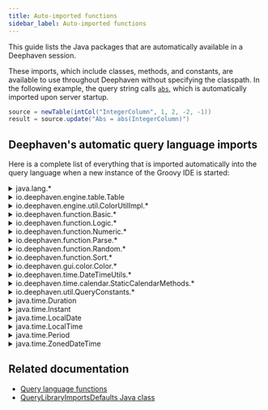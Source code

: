 ```yaml
---
title: Auto-imported functions
sidebar_label: Auto-imported functions
---
```


This guide lists the Java packages that are automatically available in a Deephaven session.

These imports, which include classes, methods, and constants, are available to use throughout Deephaven without specifying the classpath. In the following example, the query string calls [`abs`](https://deephaven.io/core/javadoc/io/deephaven/function/Numeric.html#abs(int)), which is automatically imported upon server startup.

```groovy order=source,result
source = newTable(intCol("IntegerColumn", 1, 2, -2, -1))
result = source.update("Abs = abs(IntegerColumn)")
```

## Deephaven's automatic query language imports

Here is a complete list of everything that is imported automatically into the query language when a new instance of the Groovy IDE is started:

<details>
<summary>java.lang.*</summary>

- [java.lang.\*](https://docs.oracle.com/en/java/javase/17/docs//api/java.base/java/lang/package-summary.html)

The `java.lang` package contains classes that are key building blocks of the Java language, which Deephaven's engine is dependent on. This package contains the following Classes:

- Boolean
- Byte
- Character
- Character.Subset
- Character.UnicodeBlock
- Class
- ClassLoader
- ClassValue
- Compiler
- Double
- Enum
- Float
- InheritableThreadLocal
- Integer
- Long
- Math
- Number
- Object
- Package
- Process
- ProcessBuilder
- ProcessBuilder.Redirect
- Runtime
- RuntimePermission
- SecurityManager
- Short
- StackTraceElement
- StrictMath
- String
- StringBuffer
- StringBuilder
- System
- Thread
- ThreadGroup
- ThreadLocal
- Throwable
- Void

</details>

<details>
<summary>io.deephaven.engine.table.Table</summary>

- [io.deephaven.engine.table.Table](/core/javadoc/io/deephaven/engine/table/Table.html)

`Table` is an interface that provides access to the following methods:

- addUpdateListener
- apply
- applyToAllBy
- awaitUpdate
- byteColumnIterator
- characterColumnIterator
- close
- coalesce
- columnIterator
- doubleColumnIterator
- dropColumnFormats
- flatten
- floatColumnIterator
- formatColumns
- formatColumnWhere
- formatRowWhere
- getColumnSource
- getColumnSourceMap
- getColumnSources
- getDefinition
- getDescription
- getRowSet
- getSubTable
- hasColumns
- headBy
- headPct
- integerColumnIterator
- isEmpty
- isFailed
- isFlat
- isRefreshing
- longColumnIterator
- meta
- moveColumns
- moveColumnsDown
- moveColumnsUp
- numColumns
- objectColumnIterator
- partitionBy
- partitionedAggBy
- releaseCachedResources
- removeBlink
- removeUpdateListener
- renameAllColumns
- renameColumns
- rollup
- setTotalsTable
- shortColumnIterator
- sizeForInstrumentation
- slice
- slicePct
- tailBy
- tailPct
- tree
- withKeys
- withUniqueKeys
- wouldMatch

</details>

<details>
<summary>io.deephaven.engine.util.ColorUtilImpl.*</summary>

- [io.deephaven.engine.util.ColorUtilImpl.\*](/core/javadoc/io/deephaven/engine/util/ColorUtilImpl.html)

This class contains the following static methods for setting and formatting colors:

- background
- backgroundForeground
- backgroundForegroundAuto
- backgroundOverride
- bg
- bgfg
- bgfga
- bgo
- fg
- fgo
- foreground
- foregroundOverride
- heatmap
- heatmapFg
- heatmapForeground
- isBackgroundSelectionOverride
- toLong
- valueOf

</details>

<details>
<summary>io.deephaven.function.Basic.*</summary>

- [io.deephaven.function.Basic.\*](/core/javadoc/io/deephaven/function/Basic.html)

This class contains a set of basic static functions that can be applied to primitive types:

- array
- arrayObj
- concat
- count
- countDistinct
- countDistinctObj
- countObj
- distinct
- distinctObj
- enlist
- first
- firstIndexOf
- firstObj
- forwardFill
- ifelse
- ifelseObj
- in
- inObj
- inRange
- isNull
- last
- lastObj
- len
- nth
- nthObj
- nullValueFor
- repeat
- replaceIfNull
- reverse
- reverseObj
- unbox
- vec
- vecObj

</details>

<details>
<summary>io.deephaven.function.Logic.*</summary>

- [io.deephaven.function.Logic.\*](/core/javadoc/io/deephaven/function/Logic.html)

Importing this class allows the use of the following logic expressions in query strings:

- `&&` (and)
- `!` (not)
- `||` (or)

</details>

<details>
<summary>io.deephaven.function.Numeric.*</summary>

- [io.deephaven.function.Numeric.\*](/core/javadoc/io/deephaven/function/Numeric.html)

The `Numeric` Class contains a set of commonly used numeric static functions that can be applied to numeric types:

- abs
- absAvg
- acos
- asin
- atan
- avg
- ceil
- clamp
- containsNonFinite
- cor
- countNeg
- countPos
- countZero
- cov
- cummax
- cummin
- cumprod
- cumsum
- exp
- floor
- indexOfMax
- indexOfMaxObj
- indexOfMin
- indexOfMinObj
- isFinite
- isInf
- isNaN
- log
- lowerBin
- max
- maxObj
- median
- min
- minObj
- percentile
- pow
- product
- replaceIfNaN
- replaceIfNonFinite
- rint
- round
- sequence
- signum
- sin
- sqrt
- std
- ste
- sum
- tan
- tstat
- upperBin
- var
- wavg
- wstd
- wste
- wsum
- wtstat
- wvar

</details>

<details>
<summary>io.deephaven.function.Parse.*</summary>

- [io.deephaven.function.Parse.\*](/core/javadoc/io/deephaven/function/Parse.html)

This class provides static methods for parsing strings to primitive values:

- parseBoolean
- parseByte
- parseDouble
- parseFloat
- parseInt
- parseLong
- parseShort
- parseUnsignedInt
- parseUnsignedLong

</details>

<details>
<summary>io.deephaven.function.Random.*</summary>

- [io.deephaven.function.Random.\*](/core/javadoc/io/deephaven/function/Random.html)

This class provides static methods for generating random values:

- random
- randomBool
- randomDouble
- randomFloat
- randomGaussian
- randomInt
- randomLong

</details>

<details>
<summary>io.deephaven.function.Sort.*</summary>

- [io.deephaven.function.Sort.\*](/core/javadoc/io/deephaven/function/Sort.html)
  This class contains static methods used for sorting primitive types:
- sort
- sortDescending
- sortDescendingObj
- sortObj

</details>

<details>
<summary>io.deephaven.gui.color.Color.*</summary>

- [io.deephaven.gui.color.Color.\*](/core/javadoc/io/deephaven/gui/color/Color.html)

The `Color` class contains static methods for creating colors:

- color
- colorHSL
- colorNames
- colorRGB
- valueOf
- values

The `Color` class also contains the following static constants representing specific colors:

- ALICEBLUE
- ANTIQUEWHITE
- AQUA
- AQUAMARINE
- AZURE
- BEIGE
- BISQUE
- BLACK
- BLANCHEDALMOND
- BLUE
- BLUEVIOLET
- BRIGHT_BLUE
- BRIGHT_BLUEGREEN
- BRIGHT_GREEN
- BRIGHT_GREENYELLOW
- BRIGHT_PURPLE
- BRIGHT_PURPLEBLUE
- BRIGHT_RED
- BRIGHT_REDPURPLE
- BRIGHT_YELLOW
- BRIGHT_YELLOWRED
- BROWN
- BURLYWOOD
- CADETBLUE
- CHARTREUSE
- CHOCOLATE
- CORAL
- CORNFLOWERBLUE
- CORNSILK
- CRIMSON
- CYAN
- DARK_BLUE
- DARK_BLUEGREEN
- DARK_GREEN
- DARK_GREENYELLOW
- DARK_PURPLE
- DARK_PURPLEBLUE
- DARK_RED
- DARK_REDPURPLE
- DARK_YELLOW
- DARK_YELLOWRED
- DARKBLUE
- DARKCYAN
- DARKGOLDENROD
- DARKGRAY
- DARKGRAYISH_BLUE
- DARKGRAYISH_BLUEGREEN
- DARKGRAYISH_GREEN
- DARKGRAYISH_GREENYELLOW
- DARKGRAYISH_PURPLE
- DARKGRAYISH_PURPLEBLUE
- DARKGRAYISH_RED
- DARKGRAYISH_REDPURPLE
- DARKGRAYISH_YELLOW
- DARKGRAYISH_YELLOWRED
- DARKGREEN
- DARKGREY
- DARKKHAKI
- DARKMAGENTA
- DARKOLIVEGREEN
- DARKORANGE
- DARKORCHID
- DARKRED
- DARKSALMON
- DARKSEAGREEN
- DARKSLATEBLUE
- DARKSLATEGRAY
- DARKTURQUOISE
- DARKVIOLET
- DB_GREEN
- DB_ORANGE
- DB_PINK
- DEEP_BLUE
- DEEP_BLUEGREEN
- DEEP_GREEN
- DEEP_GREENYELLOW
- DEEP_PURPLE
- DEEP_PURPLEBLUE
- DEEP_RED
- DEEP_REDPURPLE
- DEEP_YELLOW
- DEEP_YELLOWRED
- DEEPPINK
- DEEPSKYBLUE
- DIMGRAY
- DIMGREY
- DODGERBLUE
- DULL_BLUE
- DULL_BLUEGREEN
- DULL_GREEN
- DULL_GREENYELLOW
- DULL_PURPLE
- DULL_PURPLEBLUE
- DULL_RED
- DULL_REDPURPLE
- DULL_YELLOW
- DULL_YELLOWRED
- FIREBRICK
- FLORALWHITE
- FORESTGREEN
- FUCHSIA
- GAINSBORO
- GHOSTWHITE
- GOLD
- GOLDENROD
- GRAY
- GRAY1
- GRAY2
- GRAY3
- GRAY4
- GRAY5
- GRAY6
- GRAY7
- GRAY8
- GRAYISH_BLUE
- GRAYISH_BLUEGREEN
- GRAYISH_GREEN
- GRAYISH_GREENYELLOW
- GRAYISH_PURPLE
- GRAYISH_PURPLEBLUE
- GRAYISH_RED
- GRAYISH_REDPURPLE
- GRAYISH_YELLOW
- GRAYISH_YELLOWRED
- GREEN
- GREENYELLOW
- GREY
- HONEYDEW
- HOTPINK
- INDIANRED
- INDIGO
- IVORY
- KHAKI
- LAVENDER
- LAVENDERBLUSH
- LAWNGREEN
- LEMONCHIFFON
- LIGHT_BLUE
- LIGHT_BLUEGREEN
- LIGHT_GREEN
- LIGHT_GREENYELLOW
- LIGHT_PURPLE
- LIGHT_PURPLEBLUE
- LIGHT_RED
- LIGHT_REDPURPLE
- LIGHT_YELLOW
- LIGHT_YELLOWRED
- LIGHTBLUE
- LIGHTCORAL
- LIGHTCYAN
- LIGHTGOLDENRODYELLOW
- LIGHTGRAY
- LIGHTGRAYISH_BLUE
- LIGHTGRAYISH_BLUEGREEN
- LIGHTGRAYISH_GREEN
- LIGHTGRAYISH_GREENYELLOW
- LIGHTGRAYISH_PURPLE
- LIGHTGRAYISH_PURPLEBLUE
- LIGHTGRAYISH_RED
- LIGHTGRAYISH_REDPURPLE
- LIGHTGRAYISH_YELLOW
- LIGHTGRAYISH_YELLOWRED
- LIGHTGREEN
- LIGHTGREY
- LIGHTPINK
- LIGHTSALMON
- LIGHTSEAGREEN
- LIGHTSKYBLUE
- LIGHTSLATEGRAY
- LIGHTSTEELBLUE
- LIGHTYELLOW
- LIME
- LIMEGREEN
- LINEN
- MAGENTA
- MAROON
- MEDIUMAQUAMARINE
- MEDIUMBLUE
- MEDIUMORCHID
- MEDIUMPURPLE
- MEDIUMSEAGREEN
- MEDIUMSLATEBLUE
- MEDIUMSPRINGGREEN
- MEDIUMTURQUOISE
- MEDIUMVIOLETRED
- MIDNIGHTBLUE
- MINTCREAM
- MISTYROSE
- MOCCASIN
- NAVAJOWHITE
- NAVY
- NO_FORMATTING
- OLDLACE
- OLIVE
- OLIVEDRAB
- ORANGE
- ORANGERED
- ORCHID
- PALE_BLUE
- PALE_BLUEGREEN
- PALE_GREEN
- PALE_GREENYELLOW
- PALE_PURPLE
- PALE_PURPLEBLUE
- PALE_RED
- PALE_REDPURPLE
- PALE_YELLOW
- PALE_YELLOWRED
- PALE_GOLDENROD
- PALEGREEN
- PALETURQUOISE
- PALEVIOLETRED
- PAPAYAWHIP
- PEACHPUFF
- PERU
- PINK
- PLUM
- POWDERBLUE
- PURPLE
- REBECCAPURPLE
- RED
- ROSYBROWN
- ROYALBLUE
- SADDLEBROWN
- SALMON
- SANDYBROWN
- SEAGREEN
- SEASHELL
- SIENNA
- SILVER
- SKYBLUE
- SLATEBLUE
- SLATEGRAY
- SLATEGREY
- SNOW
- SPRINGGREEN
- STEELBLUE
- STRONG_BLUE
- STRONG_BLUEGREEN
- STRONG_GREEN
- STRONG_GREENYELLOW
- STRONG_PURPLE
- STRONG_PURPLEBLUE
- STRONG_RED
- STRONG_REDPURPLE
- STRONG_YELLOW
- STRONG_YELLOWRED
- TAN
- TEAL
- THISTLE
- TOMATO
- TURQUOISE
- VERYPALE_BLUE
- VERYPALE_BLUEGREEN
- VERYPALE_GREEN
- VERYPALE_GREENYELLOW
- VERYPALE_PURPLE
- VERYPALE_PURPLEBLUE
- VERYPALE_RED
- VERYPALE_REDPURPLE
- VERYPALE_YELLOW
- VERYPALE_YELLOWRED
- VIOLET
- VIVID_BLUE
- VIVID_BLUEGREEN
- VIVID_GREEN
- VIVID_GREENYELLOW
- VIVID_PURPLE
- VIVID_PURPLEBLUE
- VIVID_RED
- VIVID_REDPURPLE
- VIVID_YELLOW
- VIVID_YELLOWRED
- WHEAT
- WHITE
- WHITESMOKE
- YELLOW
- YELLOWGREEN

</details>

<details>
<summary>io.deephaven.time.DateTimeUtils.*</summary>

- [io.deephaven.time.DateTimeUtils.\*](/core/javadoc/io/deephaven/time/DateTimeUtils.html)

The `DateTimeUtils` class contains static methods for working with time:

- atMidnight
- currentClock
- dayOfMonth
- dayOfWeek
- dayOfYear
- diffDays
- diffMicros
- diffMillis
- diffMinutes
- diffNanos
- diffSeconds
- diffYears365
- diffYearsAvg
- epochAutoToEpochNanos
- epochAutoToInstant
- epochAutoToZonedDateTime
- epochMicros
- epochMicrosToInstant
- epochMicrosToZonedDateTime
- epochMillis
- epochMillisToInstant
- epochMillisToZonedDateTime
- epochNanos
- epochNanosToInstant
- epochNanosToZonedDateTime
- epochSeconds
- epochSecondsToInstant
- epochSecondsToZonedDateTime
- excelToInstant
- excelToZonedDateTime
- formatDate
- formatDateTime
- formatDurationNanos
- hourOfDay
- isAfter
- isAfterOrEqual
- isBefore
- isBeforeOrEqual
- lowerBin
- microsOfMilli
- microsOfSecond
- microsToMillis
- microsToNanos
- microsToSeconds
- millisOfDay
- millisOfSecond
- millisToMicros
- millisToNanos
- millisToSeconds
- minus
- minuteOfDay
- minuteOfHour
- monthOfYear
- nanosOfDay
- nanosOfMilli
- nanosOfSecond
- nanosToMicros
- nanosToMillis
- nanosToSeconds
- now
- nowMillisResolution
- nowSystem
- nowSystemMillisResolution
- parseDuration
- parseDurationNanos
- parseDurationNanosQuiet
- parseDurationQuiet
- parseEpochNanos
- parseEpochNanosQuiet
- parseInstant
- parseInstantQuiet
- parseLocalDate
- parseLocalDateQuiet
- parseLocalTime
- parseLocalTimeQuiet
- parsePeriod
- parsePeriodQuiet
- parseTimePrecision
- parseTimeZone
- parseTimeZoneQuiet
- parseZonedDateTime
- parseZonedDateTimeQuiet
- plus
- secondOfDay
- secondOfMinute
- secondsToMicros
- secondsToMillis
- secondsToNanos
- setClock
- timeZone
- timeZoneAliasAdd
- timeZoneAliasRm
- toDate
- today
- toExcelTime
- toInstant
- toLocalDate
- toLocalTime
- toZonedDateTime
- upperBin
- year
- yearOfCentury

</details>

<details>
<summary>io.deephaven.time.calendar.StaticCalendarMethods.*</summary>

- [io.deephaven.time.calendar.StaticCalendarMethods.\*](/core/javadoc/io/deephaven/time/calendar/StaticCalendarMethods.html)

The `StaticCalendarMethods` class contains convenience methods for the [`Calendar`](/core/javadoc/io/deephaven/time/calendar/Calendar.html) and [`BusinessCalendar`](/core/javadoc/io/deephaven/time/calendar/BusinessCalendar.html) interfaces. Importing this class automatically means that these interfaces do not have to be imported for users to access their static methods:

- businessDaysInRange
- calendarTimeZone
- currentDay
- dayOfWeek
- daysInRange
- diffBusinessDay
- diffBusinessNanos
- diffBusinessYear
- diffNonBusinessDay
- diffNonBusinessNanos
- fractionOfBusinessDayComplete
- fractionOfBusinessDayRemaining
- fractionOfStandardBusinessDay
- getBusinessSchedule
- isBusinessDay
- isBusinessTime
- isLastBusinessDayOfMonth
- isLastBusinessDayOfWeek
- name
- nextBusinessDay
- nextBusinessSchedule
- nextDay
- nextNonBusinessDay
- nextNonBusinessDaysInRange
- numberOfBusinessDays
- numberOfDays
- numberOfNonBusinessDays
- previousBusinessDay
- previousBusinessSchedule
- previousDay
- previousNonBusinessDay
- standardBusinessDayLength

</details>

<details>
<summary>io.deephaven.util.QueryConstants.*</summary>

- [io.deephaven.util.QueryConstants.\*](/core/javadoc/io/deephaven/util/QueryConstants.html)

This class contains static constants for commonly used or special values of primitive types. These are:

- MAX_BYTE
- MAX_CHAR
- MAX_DOUBLE
- MAX_FINITE_DOUBLE
- MAX_FINITE_FLOAT
- MAX_FLOAT
- MAX_INT
- MAX_LONG
- MAX_SHORT
- MIN_BYTE
- MIN_CHAR
- MIN_DOUBLE
- MIN_FINITE_DOUBLE
- MIN_FINITE_FLOAT
- MIN_FLOAT
- MIN_INT
- MIN_LONG
- MIN_POS_DOUBLE
- MIN_POS_FLOAT
- MIN_SHORT
- NAN_DOUBLE
- NAN_FLOAT
- NEG_INFINITY_DOUBLE
- NEG_INFINITY_FLOAT
- NULL_BOOLEAN
- NULL_BYTE
- NULL_BYTE_BOXED
- NULL_CHAR
- NULL_CHAR_BOXED
- NULL_DOUBLE
- NULL_DOUBLE_BOXED
- NULL_FLOAT
- NULL_FLOAT_BOXED
- NULL_INT
- NULL_INT_BOXED
- NULL_LONG
- NULL_LONG_BOXED
- NULL_SHORT
- NULL_SHORT_BOXED
- POS_INFINITY_DOUBLE
- POS_INFINITY_FLOAT

</details>

<details>
<summary>java.time.Duration</summary>

- [java.time.Duration](https://docs.oracle.com/en/java/javase/17/docs//api/java.base/java/time/Duration.html)

A `Duration` is an object representing an amount of time, for example "45.3 seconds".
Importing this class automatically means that users can access the following methods:

- abs
- addTo
- compareTo
- dividedBy
- equals
- get
- getNano
- getSeconds
- getUnits
- hashCode
- isNegative
- isZero
- minus
- minusDays
- minusHours
- minusMillis
- minusMinutes
- minusNanos
- minusSeconds
- multipliedBy
- negated
- plus
- plusDays
- plusHours
- plusMinutes
- plusNanos
- plusSeconds
- subtractFrom
- toDays
- toHours
- toMillis
- toMinutes
- toNanos
- toString
- withNanos
- withSeconds

</details>

<details>
<summary>java.time.Instant</summary>

- [java.time.Instant](https://docs.oracle.com/en/java/javase/17/docs/api/java.base/java/time/Instant.html)

An `Instant` is an object that represents an instantaneous point in time. This is useful for creating timestamps. Importing this class automatically means that users can access the following methods:

- adjustInto
- atOffset
- atZone
- compareTo
- equals
- get
- getEpochSecond
- getLong
- getNano
- hashCode
- isAfter
- isBefore
- isSupported
- minus
- minusMillis
- minusNanos
- minusSeconds
- plus
- plusMillis
- plusNanos
- plusSeconds
- query
- range
- toEpochMilli
- toString
- truncatedTo
- until
- with

</details>

<details>
<summary>java.time.LocalDate</summary>

- [java.time.LocalDate](https://docs.oracle.com/en/java/javase/17/docs//api/java.base/java/time/LocalDate.html)

A `LocalDate` is a date without a time zone - for example, "2022-09-08". Importing this class gives users access to the following methods:

- adjustInto
- atStartOfDay
- atTime
- compareTo
- equals
- format
- get
- getChronology
- getDayOfMonth
- getDayOfWeek
- getDayOfYear
- getEra
- getLong
- getMonth
- getMonthValue
- getYear
- hashCode
- isAfter
- isBefore
- isEqual
- isLeapYear
- isSupported
- lengthOfMonth
- lengthOfYear
- minus
- minusDays
- minusMonths
- minusWeeks
- minusYears
- plus
- plusDays
- plusMonths
- plusWeeks
- plusYears
- query
- range
- toEpochDay
- toString
- until
- with
- withDayOfMonth
- withDayOfYear
- withMonth
- withYear

</details>

<details>
<summary>java.time.LocalTime</summary>

- [java.time.LocalTime](https://docs.oracle.com/en/java/javase/17/docs//api/java.base/java/time/LocalTime.html)

A `LocalTime` is an immutable date-time object that represents a time as a string with the format "HH:MM:SS:nnnnnnnnn". There is no date or time zone; only the local time one would see on a wall clock.

The following methods can be used in query strings:

- adjustInto
- atDate
- atOffset
- compareTo
- equals
- format
- get
- getHour
- getLong
- getMinute
- getNano
- getSecond
- hashCode
- isAfter
- isBefore
- isSupported
- minus
- minusHours
- minusMinutes
- minusNanos
- minusSeconds
- plus
- plusHours
- plusMinutes
- plusNanos
- plusSeconds
- query
- range
- toNanoOfDay
- toSecondOfDay
- toString
- truncatedTo
- until
- with
- withHour
- withMinute
- withNano
- withSecond

</details>

<details>
<summary>java.time.Period</summary>

- [java.time.Period](https://docs.oracle.com/en/java/javase/17/docs//api/java.base/java/time/Period.html)

A `Period` is an amount of time in years, months, and days. Importing this class gives users access to the following methods:

- addTo
- equals
- get
- getChronology
- getDays
- getMonths
- getUnits
- getYears
- hashCode
- isNegative
- isZero
- minus
- minusDays
- minusMonths
- minusYears
- multipliedBy
- negated
- normalized
- plus
- plusDays
- plusMonths
- plusYears
- subtractFrom
- toString
- toTotalMonths
- withDays
- withMonths
- withYears

</details>

<details>
<summary>java.time.ZonedDateTime</summary>

- [java.time.ZonedDateTime](https://docs.oracle.com/en/java/javase/17/docs//api/java.base/java/time/ZonedDateTime.html)

A ZonedDateTime is a date-time with a time-zone in the ISO-8601 calendar system, such as 2023-08-12T12:24:00.000-05:00 America/Chicago.
Importing this class gives users access to methods for manipulating, comparing, modifying, and converting ZonedDateTime objects:

- equals
- format
- get
- getDayOfMonth
- getDayOfWeek
- getDayOfYear
- getHour
- getLong
- getMinute
- getMonth
- getMonthValue
- getNano
- getOffset
- getSecond
- getYear
- getZone
- hashCode
- isSupported
- minus
- minusDays
- minusHours
- minusMinutes
- minusMonths
- minusNanos
- minusSeconds
- minusWeeks
- minusYears
- plus
- plusDays
- plusHours
- plusMinutes
- plusMonths
- plusNanos
- plusSeconds
- plusWeeks
- plusYears
- query
- range
- toLocalDate
- toLocalDateTime
- toLocalTime
- toOffsetDateTime
- toString
- truncatedTo
- until
- with
- withDayOfMonth
- withDayOfYear
- withEarlierOffestAtOverlap
- withFixedOffsetZone
- withHour
- withLaterOffsetAtOverlap
- withMinute
- withMonth
- withNano
- withSecond
- withYear
- withZoneSameInstant
- withZoneSameLocal

</details>

## Related documentation

- [Query language functions](../../../how-to-guides/query-language-functions.md)
- [QueryLibraryImportsDefaults Java class](https://github.com/deephaven/deephaven-core/blob/main/engine/table/src/main/java/io/deephaven/engine/table/lang/impl/QueryLibraryImportsDefaults.java)
